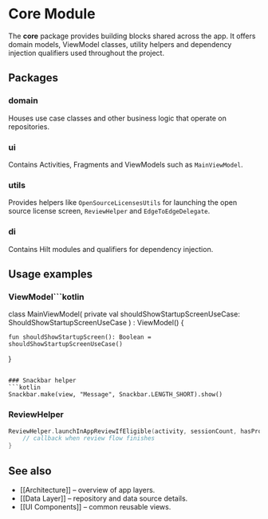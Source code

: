 # Core Module

The **core** package provides building blocks shared across the app. It offers domain models,
ViewModel classes, utility helpers and dependency injection qualifiers used throughout the project.

## Packages

### domain

Houses use case classes and other business logic that operate on repositories.

### ui

Contains Activities, Fragments and ViewModels such as `MainViewModel`.

### utils

Provides helpers like `OpenSourceLicensesUtils` for launching the open source license screen,
`ReviewHelper` and `EdgeToEdgeDelegate`.

### di

Contains Hilt modules and qualifiers for dependency injection.

## Usage examples

### ViewModel```kotlin

class MainViewModel(
private val shouldShowStartupScreenUseCase: ShouldShowStartupScreenUseCase
) : ViewModel() {

    fun shouldShowStartupScreen(): Boolean = shouldShowStartupScreenUseCase()

}

```

### Snackbar helper
```kotlin
Snackbar.make(view, "Message", Snackbar.LENGTH_SHORT).show()
```

### ReviewHelper

```kotlin
ReviewHelper.launchInAppReviewIfEligible(activity, sessionCount, hasPromptedBefore) {
    // callback when review flow finishes
}
```

## See also

- [[Architecture]] – overview of app layers.
- [[Data Layer]] – repository and data source details.
- [[UI Components]] – common reusable views.